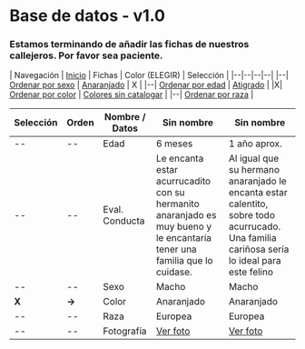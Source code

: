 # Base de datos - v1.0

### Estamos terminando de añadir las fichas de nuestros callejeros. Por favor sea paciente.

| Navegación
| [Inicio](http://beta.callejerosdelepe.org/database) | Fichas | Color (ELEGIR) | Selección |
|--|--|--|--|
|--| [Ordenar por sexo](http://beta.callejerosdelepe.org/database/order/sex) | [Anaranjado](http://beta.callejerosdelepe.org/database/order/color/oranged) | X |
|--| [Ordenar por edad](http://beta.callejerosdelepe.org/database/order/age) | [Atigrado](http://beta.callejerosdelepe.org/database/order/color/atigrered) |
|X| [Ordenar por color](http://beta.callejerosdelepe.org/database/order/color) | [Colores sin catalogar](http://beta.callejerosdelepe.org/database/order/color/unspecified) |
|--| [Ordenar por raza](http://beta.callejerosdelepe.org/database/order/raza) |



| Selección| Orden | Nombre / Datos | Sin nombre | Sin nombre |
|--|--|--|--|--|
|--|--| Edad | 6 meses | 1 año aprox. |
|--|--| Eval. Conducta | Le encanta estar acurrucadito con su hermanito anaranjado es muy bueno y le encantaría tener una familia que lo cuidase. |Al igual que su hermano anaranjado le encanta estar calentito, sobre todo acurrucado. Una familia cariñosa sería lo ideal para este felino|
|--|--| Sexo | Macho | Macho |
|**X**|**->**| Color | Anaranjado | Anaranjado|
|--|--| Raza | Europea | Europea |
|--|--| Fotografía | [Ver foto](https://raw.githubusercontent.com/callejerosdelepe/database/main/img_db/oranged/oranged1.jpeg) | [Ver foto](https://raw.githubusercontent.com/callejerosdelepe/database/main/img_db/oranged/oranged2.jpeg) |
